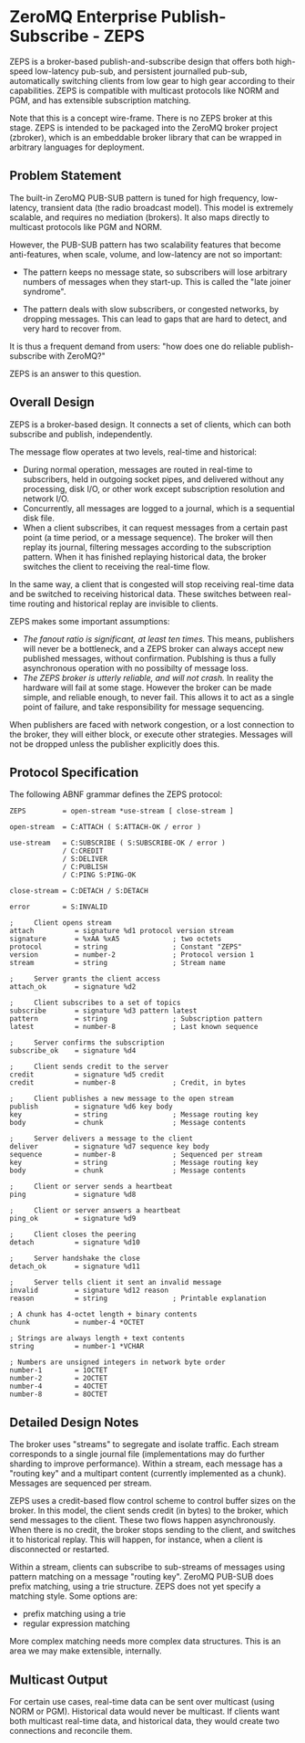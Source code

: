 # ZeroMQ Enterprise Publish-Subscribe - ZEPS

ZEPS is a broker-based publish-and-subscribe design that offers both high-speed low-latency pub-sub, and persistent journalled pub-sub, automatically switching clients from low gear to high gear according to their capabilities. ZEPS is compatible with multicast protocols like NORM and PGM, and has extensible subscription matching.

Note that this is a concept wire-frame. There is no ZEPS broker at this stage. ZEPS is intended to be packaged into the ZeroMQ broker project (zbroker), which is an embeddable broker library that can be wrapped in arbitrary languages for deployment.

## Problem Statement

The built-in ZeroMQ PUB-SUB pattern is tuned for high frequency, low-latency, transient data (the radio broadcast model). This model is extremely scalable, and requires no mediation (brokers). It also maps directly to multicast protocols like PGM and NORM.

However, the PUB-SUB pattern has two scalability features that become anti-features, when scale, volume, and low-latency are not so important:

* The pattern keeps no message state, so subscribers will lose arbitrary numbers of messages when they start-up. This is called the "late joiner syndrome".

* The pattern deals with slow subscribers, or congested networks, by dropping messages. This can lead to gaps that are hard to detect, and very hard to recover from.

It is thus a frequent demand from users: "how does one do reliable publish-subscribe with ZeroMQ?"

ZEPS is an answer to this question.

## Overall Design

ZEPS is a broker-based design. It connects a set of clients, which can both subscribe and publish, independently.

The message flow operates at two levels, real-time and historical:

* During normal operation, messages are routed in real-time to subscribers, held in outgoing socket pipes, and delivered without any processing, disk I/O, or other work except subscription resolution and network I/O.
* Concurrently, all messages are logged to a journal, which is a sequential disk file.
* When a client subscribes, it can request messages from a certain past point (a time period, or a message sequence). The broker will then replay its journal, filtering messages according to the subscription pattern. When it has finished replaying historical data, the broker switches the client to receiving the real-time flow.

In the same way, a client that is congested will stop receiving real-time data and be switched to receiving historical data. These switches between real-time routing and historical replay are invisible to clients.

ZEPS makes some important assumptions:

* *The fanout ratio is significant, at least ten times.* This means, publishers will never be a bottleneck, and a ZEPS broker can always accept new published messages, without confirmation. Publshing is thus a fully asynchronous operation with no possibilty of message loss.
* *The ZEPS broker is utterly reliable, and will not crash.* In reality the hardware will fail at some stage. However the broker can be made simple, and reliable enough, to never fail. This allows it to act as a single point of failure, and take responsibility for message sequencing.

When publishers are faced with network congestion, or a lost connection to the broker, they will either block, or execute other strategies. Messages will not be dropped unless the publisher explicitly does this.

## Protocol Specification

The following ABNF grammar defines the ZEPS protocol:

    ZEPS         = open-stream *use-stream [ close-stream ]

    open-stream  = C:ATTACH ( S:ATTACH-OK / error )

    use-stream   = C:SUBSCRIBE ( S:SUBSCRIBE-OK / error )
                 / C:CREDIT
                 / S:DELIVER
                 / C:PUBLISH
                 / C:PING S:PING-OK

    close-stream = C:DETACH / S:DETACH

    error        = S:INVALID

    ;     Client opens stream
    attach          = signature %d1 protocol version stream
    signature       = %xAA %xA5             ; two octets
    protocol        = string                ; Constant "ZEPS"
    version         = number-2              ; Protocol version 1
    stream          = string                ; Stream name

    ;     Server grants the client access
    attach_ok       = signature %d2

    ;     Client subscribes to a set of topics
    subscribe       = signature %d3 pattern latest
    pattern         = string                ; Subscription pattern
    latest          = number-8              ; Last known sequence

    ;     Server confirms the subscription
    subscribe_ok    = signature %d4

    ;     Client sends credit to the server
    credit          = signature %d5 credit
    credit          = number-8              ; Credit, in bytes

    ;     Client publishes a new message to the open stream
    publish         = signature %d6 key body
    key             = string                ; Message routing key
    body            = chunk                 ; Message contents

    ;     Server delivers a message to the client
    deliver         = signature %d7 sequence key body
    sequence        = number-8              ; Sequenced per stream
    key             = string                ; Message routing key
    body            = chunk                 ; Message contents

    ;     Client or server sends a heartbeat
    ping            = signature %d8

    ;     Client or server answers a heartbeat
    ping_ok         = signature %d9

    ;     Client closes the peering
    detach          = signature %d10

    ;     Server handshake the close
    detach_ok       = signature %d11

    ;     Server tells client it sent an invalid message
    invalid         = signature %d12 reason
    reason          = string                ; Printable explanation

    ; A chunk has 4-octet length + binary contents
    chunk           = number-4 *OCTET

    ; Strings are always length + text contents
    string          = number-1 *VCHAR

    ; Numbers are unsigned integers in network byte order
    number-1        = 1OCTET
    number-2        = 2OCTET
    number-4        = 4OCTET
    number-8        = 8OCTET

## Detailed Design Notes

The broker uses "streams" to segregate and isolate traffic. Each stream corresponds to a single journal file (implementations may do further sharding to improve performance). Within a stream, each message has a "routing key" and a multipart content (currently implemented as a chunk). Messages are sequenced per stream.

ZEPS uses a credit-based flow control scheme to control buffer sizes on the broker. In this model, the client sends credit (in bytes) to the broker, which send messages to the client. These two flows happen asynchronously. When there is no credit, the broker stops sending to the client, and switches it to historical replay. This will happen, for instance, when a client is disconnected or restarted.

Within a stream, clients can subscribe to sub-streams of messages using pattern matching on a message "routing key". ZeroMQ PUB-SUB does prefix matching, using a trie structure. ZEPS does not yet specify a matching style. Some options are:

* prefix matching using a trie
* regular expression matching

More complex matching needs more complex data structures. This is an area we may make extensible, internally.

## Multicast Output

For certain use cases, real-time data can be sent over multicast (using NORM or PGM). Historical data would never be multicast. If clients want both multicast real-time data, and historical data, they would create two connections and reconcile them.

